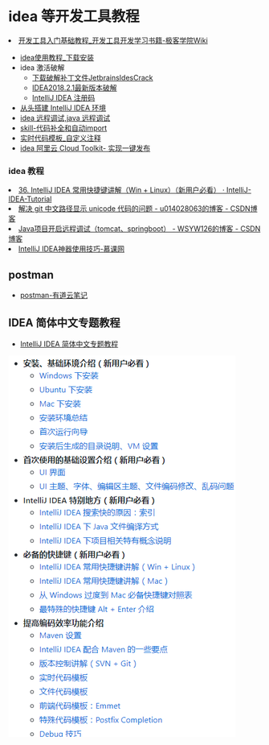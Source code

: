 # idea 等开发工具教程
<li> <A HREF="http://wiki.jikexueyuan.com/list/tool/">开发工具入门基础教程_开发工具开发学习书籍-极客学院Wiki</A></li>

* [idea使用教程_下载安装](http://note.youdao.com/noteshare?id=30a1768a7b72490f184974d4fb17df30&sub=4F0BC5290AED46B8A0A413DB056BB60C)
* idea 激活破解
  * <A HREF="https://www.w3h5.com/post/198.html">下载破解补丁文件JetbrainsIdesCrack</A></li>
  * <A HREF="https://www.52pojie.cn/thread-781394-1-1.html">IDEA2018.2.1最新版本破解 </A>
  * <A HREF="http://idea.lanyus.com/">IntelliJ IDEA 注册码</A>
* [从头搭建 IntelliJ IDEA 环境](https://www.toutiao.com/a6689767946207625741/?tt_from=mobile_qq&utm_campaign=client_share&timestamp=1557834136&app=news_article&utm_source=mobile_qq&utm_medium=toutiao_android&req_id=20190514194216010022056046397D56E&group_id=6689767946207625741)
* [idea 远程调试,java 远程调试](http://note.youdao.com/noteshare?id=0091caae544db2fb18140a1893a0aad2&sub=240666C68F4840F69FC0A05FE3745490)
* [skill-代码补全和自动import](http://note.youdao.com/noteshare?id=da869f3607d7edc4e0050fb553684b49&sub=046C19C73498471496A16CDE40A98C87)
* [实时代码模板_自定义注释](http://note.youdao.com/noteshare?id=87b6a6a46e98a456a4b44e55352ba203&sub=24E498E5923A4F97A2D9BDC3032F6CE5)
* [idea 阿里云 Cloud Toolkit- 实现一键发布](http://note.youdao.com/noteshare?id=d33a8151b30907cef1ca60d762636ab7&sub=AF44B9D0B0AD494EABDC18B5C62AF747)


<H3>idea 教程</H3>
<li> <A HREF="https://youmeek.gitbooks.io/intellij-idea-tutorial/content/keymap-introduce.html">36. IntelliJ IDEA 常用快捷键讲解（Win + Linux）（新用户必看） · IntelliJ-IDEA-Tutorial</A></li>
<li> <A HREF="https://blog.csdn.net/u014028063/article/details/82455215">解决 git 中文路径显示 unicode 代码的问题 - u014028063的博客 - CSDN博客</A></li>
<li> <A HREF="https://blog.csdn.net/wsyw126/article/details/74853680">Java项目开启远程调试（tomcat、springboot） - WSYW126的博客 - CSDN博客</A></li>
<li> <A HREF="https://www.imooc.com/learn/924">IntelliJ IDEA神器使用技巧-慕课网</A></li>


## postman 
* [postman-有道云笔记](http://note.youdao.com/noteshare?id=c11c54ed5b2ff7cecd94cddb584d8b4d)


## IDEA 简体中文专题教程
* [IntelliJ IDEA 简体中文专题教程](https://github.com/javastar920905/IntelliJ-IDEA-Tutorial)

![教程目录预览](../../_media/idea.png)

